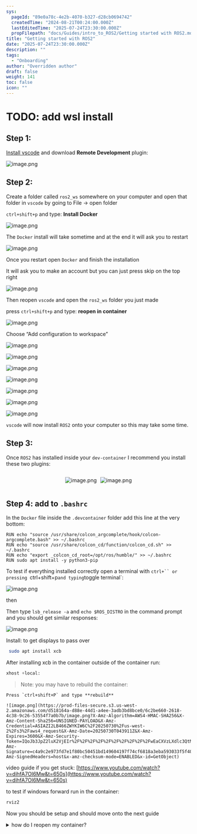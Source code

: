 ```yaml
---
sys:
  pageId: "89e0a78c-4e2b-4070-b327-d28cb0694742"
  createdTime: "2024-08-21T00:24:00.000Z"
  lastEditedTime: "2025-07-24T23:30:00.000Z"
  propFilepath: "docs/Guides/intro_to_ROS2/Getting started with ROS2.md"
title: "Getting started with ROS2"
date: "2025-07-24T23:30:00.000Z"
description: ""
tags:
  - "Onboarding"
author: "Overridden author"
draft: false
weight: 141
toc: false
icon: ""
---
```


# TODO: add wsl install

## Step 1:

[Install vscode](https://code.visualstudio.com/download) and download **Remote Development** plugin:

![image.png](https://prod-files-secure.s3.us-west-2.amazonaws.com/d518164a-d88e-44d1-a4ee-3adb3bd8bce0/efb52993-1881-4a40-b95e-6f020334f022/image.png?X-Amz-Algorithm=AWS4-HMAC-SHA256&X-Amz-Content-Sha256=UNSIGNED-PAYLOAD&X-Amz-Credential=ASIAZI2LB466RIIME3KD%2F20250730%2Fus-west-2%2Fs3%2Faws4_request&X-Amz-Date=20250730T043907Z&X-Amz-Expires=3600&X-Amz-Security-Token=IQoJb3JpZ2luX2VjEIv%2F%2F%2F%2F%2F%2F%2F%2F%2F%2FwEaCXVzLXdlc3QtMiJHMEUCIA1vPq5o6C6uhKoNJ0x1THoF1Cpv5Teo%2BLJ1eUDqXoL%2FAiEAqvAprxRgoLMO1qEm4yQceifTuUjd7e17U7wSswCPKHgqiAQItP%2F%2F%2F%2F%2F%2F%2F%2F%2F%2FARAAGgw2Mzc0MjMxODM4MDUiDFDssOPghwjxfti1cyrcA2V6ooW4kVzyVMy9aHyIYdjO1oxoYqZ5jeQmeg0eK%2BXtkBBUgleYWicHUoRgTcrqz5kSWnJVcrAr51PXvxuRsBP5MWei3aIIUr85675vPn0Ugx0GCldOGt4%2FNuRCj2zKFNyFRd4oUNaGhIuh1%2Bw8RtEPlNHcV4Pvx3o6vHgvwQVVGv%2BohO4IIYIlz25ZpIQR0XHTLIHEfqDtQ5NOBTLBLOgWtz5lfb10wBN1ozqjfDJX3WQpHQ3UNfJC3KlCEMdxozu5WO%2F2fr8seL0pOLVoDh9DRhZJOe4Zqx2KQjPN9ziUnIDWIkl%2FPSJGpoggCKzM2WKdAlm8a7o7b8WZXzDVwdTQRD2G5%2BYHjlwC5yLUK29oYUdAZb%2F2emMGmnARi5%2FEiCemugCinx60P6CLi3yuAQP%2FKg5AoY7Khfh78z2%2FJYmUpDjmzSOrt7NtFFyDCrUsaCcv2H3OfgQiaBTY8rXaOJVlVVR%2BVvHJD8XR8%2FRzlujSAvgevacuVR6DN7RULT9cdUYuDcVQRB34MEa%2BjR1F%2BX7A0tNtqnwOojR4nMt8LNJdKTqngBEwL8n1cuDpeWhdDwOCuBC%2FCNjcKTuBkp2TuVAgbgl5l4YDFJzcRhL2wbPrrQO2gGJGlXQKkDMjMIGbpsQGOqUBCmXaXE2Cs6aMdLNHfK1ja33CjmZaFMnNbXrfC0kKcAFe9ANr42TZ5eqsQXRBY%2B71gRZFOdwuAj50yugZCAC1BYPwfKETwpusK%2B%2BdUFzmL9uytvUlwKWn75E7nKuL3KjuyXpsRA04Vzsy6Bi8BOnsP4WTLOrmh9Az64Fyb2JSSZsyFgoaKx%2FuBYGznLiBexX4eYVsntlmvXVuPbPEYpz3atlohaFg&X-Amz-Signature=ce2771b2620c9ce43dc8c19d5c668fc20c44b291ec04baaaf68feea854ae542d&X-Amz-SignedHeaders=host&x-amz-checksum-mode=ENABLED&x-id=GetObject)

## Step 2:

Create a folder called `ros2_ws` somewhere on your computer and open that folder in `vscode` by going to File → open folder 

`ctrl+shift+p` and type: **Install Docker**

![image.png](https://prod-files-secure.s3.us-west-2.amazonaws.com/d518164a-d88e-44d1-a4ee-3adb3bd8bce0/2269dc0e-1cd5-47ff-bceb-c04ad9b2eab0/image.png?X-Amz-Algorithm=AWS4-HMAC-SHA256&X-Amz-Content-Sha256=UNSIGNED-PAYLOAD&X-Amz-Credential=ASIAZI2LB466RIIME3KD%2F20250730%2Fus-west-2%2Fs3%2Faws4_request&X-Amz-Date=20250730T043907Z&X-Amz-Expires=3600&X-Amz-Security-Token=IQoJb3JpZ2luX2VjEIv%2F%2F%2F%2F%2F%2F%2F%2F%2F%2FwEaCXVzLXdlc3QtMiJHMEUCIA1vPq5o6C6uhKoNJ0x1THoF1Cpv5Teo%2BLJ1eUDqXoL%2FAiEAqvAprxRgoLMO1qEm4yQceifTuUjd7e17U7wSswCPKHgqiAQItP%2F%2F%2F%2F%2F%2F%2F%2F%2F%2FARAAGgw2Mzc0MjMxODM4MDUiDFDssOPghwjxfti1cyrcA2V6ooW4kVzyVMy9aHyIYdjO1oxoYqZ5jeQmeg0eK%2BXtkBBUgleYWicHUoRgTcrqz5kSWnJVcrAr51PXvxuRsBP5MWei3aIIUr85675vPn0Ugx0GCldOGt4%2FNuRCj2zKFNyFRd4oUNaGhIuh1%2Bw8RtEPlNHcV4Pvx3o6vHgvwQVVGv%2BohO4IIYIlz25ZpIQR0XHTLIHEfqDtQ5NOBTLBLOgWtz5lfb10wBN1ozqjfDJX3WQpHQ3UNfJC3KlCEMdxozu5WO%2F2fr8seL0pOLVoDh9DRhZJOe4Zqx2KQjPN9ziUnIDWIkl%2FPSJGpoggCKzM2WKdAlm8a7o7b8WZXzDVwdTQRD2G5%2BYHjlwC5yLUK29oYUdAZb%2F2emMGmnARi5%2FEiCemugCinx60P6CLi3yuAQP%2FKg5AoY7Khfh78z2%2FJYmUpDjmzSOrt7NtFFyDCrUsaCcv2H3OfgQiaBTY8rXaOJVlVVR%2BVvHJD8XR8%2FRzlujSAvgevacuVR6DN7RULT9cdUYuDcVQRB34MEa%2BjR1F%2BX7A0tNtqnwOojR4nMt8LNJdKTqngBEwL8n1cuDpeWhdDwOCuBC%2FCNjcKTuBkp2TuVAgbgl5l4YDFJzcRhL2wbPrrQO2gGJGlXQKkDMjMIGbpsQGOqUBCmXaXE2Cs6aMdLNHfK1ja33CjmZaFMnNbXrfC0kKcAFe9ANr42TZ5eqsQXRBY%2B71gRZFOdwuAj50yugZCAC1BYPwfKETwpusK%2B%2BdUFzmL9uytvUlwKWn75E7nKuL3KjuyXpsRA04Vzsy6Bi8BOnsP4WTLOrmh9Az64Fyb2JSSZsyFgoaKx%2FuBYGznLiBexX4eYVsntlmvXVuPbPEYpz3atlohaFg&X-Amz-Signature=f10299918541edd67bb5dd94a3b4f9cd531eb165cbd626a073e0fb7b83b581fa&X-Amz-SignedHeaders=host&x-amz-checksum-mode=ENABLED&x-id=GetObject)

The `Docker` install will take sometime and at the end it will ask you to restart

![image.png](https://prod-files-secure.s3.us-west-2.amazonaws.com/d518164a-d88e-44d1-a4ee-3adb3bd8bce0/ed233f78-be33-4b1f-b89c-9c346c0e961e/image.png?X-Amz-Algorithm=AWS4-HMAC-SHA256&X-Amz-Content-Sha256=UNSIGNED-PAYLOAD&X-Amz-Credential=ASIAZI2LB466RIIME3KD%2F20250730%2Fus-west-2%2Fs3%2Faws4_request&X-Amz-Date=20250730T043907Z&X-Amz-Expires=3600&X-Amz-Security-Token=IQoJb3JpZ2luX2VjEIv%2F%2F%2F%2F%2F%2F%2F%2F%2F%2FwEaCXVzLXdlc3QtMiJHMEUCIA1vPq5o6C6uhKoNJ0x1THoF1Cpv5Teo%2BLJ1eUDqXoL%2FAiEAqvAprxRgoLMO1qEm4yQceifTuUjd7e17U7wSswCPKHgqiAQItP%2F%2F%2F%2F%2F%2F%2F%2F%2F%2FARAAGgw2Mzc0MjMxODM4MDUiDFDssOPghwjxfti1cyrcA2V6ooW4kVzyVMy9aHyIYdjO1oxoYqZ5jeQmeg0eK%2BXtkBBUgleYWicHUoRgTcrqz5kSWnJVcrAr51PXvxuRsBP5MWei3aIIUr85675vPn0Ugx0GCldOGt4%2FNuRCj2zKFNyFRd4oUNaGhIuh1%2Bw8RtEPlNHcV4Pvx3o6vHgvwQVVGv%2BohO4IIYIlz25ZpIQR0XHTLIHEfqDtQ5NOBTLBLOgWtz5lfb10wBN1ozqjfDJX3WQpHQ3UNfJC3KlCEMdxozu5WO%2F2fr8seL0pOLVoDh9DRhZJOe4Zqx2KQjPN9ziUnIDWIkl%2FPSJGpoggCKzM2WKdAlm8a7o7b8WZXzDVwdTQRD2G5%2BYHjlwC5yLUK29oYUdAZb%2F2emMGmnARi5%2FEiCemugCinx60P6CLi3yuAQP%2FKg5AoY7Khfh78z2%2FJYmUpDjmzSOrt7NtFFyDCrUsaCcv2H3OfgQiaBTY8rXaOJVlVVR%2BVvHJD8XR8%2FRzlujSAvgevacuVR6DN7RULT9cdUYuDcVQRB34MEa%2BjR1F%2BX7A0tNtqnwOojR4nMt8LNJdKTqngBEwL8n1cuDpeWhdDwOCuBC%2FCNjcKTuBkp2TuVAgbgl5l4YDFJzcRhL2wbPrrQO2gGJGlXQKkDMjMIGbpsQGOqUBCmXaXE2Cs6aMdLNHfK1ja33CjmZaFMnNbXrfC0kKcAFe9ANr42TZ5eqsQXRBY%2B71gRZFOdwuAj50yugZCAC1BYPwfKETwpusK%2B%2BdUFzmL9uytvUlwKWn75E7nKuL3KjuyXpsRA04Vzsy6Bi8BOnsP4WTLOrmh9Az64Fyb2JSSZsyFgoaKx%2FuBYGznLiBexX4eYVsntlmvXVuPbPEYpz3atlohaFg&X-Amz-Signature=a2bf34f6317c4bd75f06aa816941002b16260d93cd3a743f34e7a55dc9d7ed21&X-Amz-SignedHeaders=host&x-amz-checksum-mode=ENABLED&x-id=GetObject)

Once you restart open `Docker` and finish the installation

It will ask you to make an account but you can just press skip on the top right

![image.png](https://prod-files-secure.s3.us-west-2.amazonaws.com/d518164a-d88e-44d1-a4ee-3adb3bd8bce0/21010ad9-1659-4fd9-9f59-9932a09b2a3d/image.png?X-Amz-Algorithm=AWS4-HMAC-SHA256&X-Amz-Content-Sha256=UNSIGNED-PAYLOAD&X-Amz-Credential=ASIAZI2LB466RIIME3KD%2F20250730%2Fus-west-2%2Fs3%2Faws4_request&X-Amz-Date=20250730T043907Z&X-Amz-Expires=3600&X-Amz-Security-Token=IQoJb3JpZ2luX2VjEIv%2F%2F%2F%2F%2F%2F%2F%2F%2F%2FwEaCXVzLXdlc3QtMiJHMEUCIA1vPq5o6C6uhKoNJ0x1THoF1Cpv5Teo%2BLJ1eUDqXoL%2FAiEAqvAprxRgoLMO1qEm4yQceifTuUjd7e17U7wSswCPKHgqiAQItP%2F%2F%2F%2F%2F%2F%2F%2F%2F%2FARAAGgw2Mzc0MjMxODM4MDUiDFDssOPghwjxfti1cyrcA2V6ooW4kVzyVMy9aHyIYdjO1oxoYqZ5jeQmeg0eK%2BXtkBBUgleYWicHUoRgTcrqz5kSWnJVcrAr51PXvxuRsBP5MWei3aIIUr85675vPn0Ugx0GCldOGt4%2FNuRCj2zKFNyFRd4oUNaGhIuh1%2Bw8RtEPlNHcV4Pvx3o6vHgvwQVVGv%2BohO4IIYIlz25ZpIQR0XHTLIHEfqDtQ5NOBTLBLOgWtz5lfb10wBN1ozqjfDJX3WQpHQ3UNfJC3KlCEMdxozu5WO%2F2fr8seL0pOLVoDh9DRhZJOe4Zqx2KQjPN9ziUnIDWIkl%2FPSJGpoggCKzM2WKdAlm8a7o7b8WZXzDVwdTQRD2G5%2BYHjlwC5yLUK29oYUdAZb%2F2emMGmnARi5%2FEiCemugCinx60P6CLi3yuAQP%2FKg5AoY7Khfh78z2%2FJYmUpDjmzSOrt7NtFFyDCrUsaCcv2H3OfgQiaBTY8rXaOJVlVVR%2BVvHJD8XR8%2FRzlujSAvgevacuVR6DN7RULT9cdUYuDcVQRB34MEa%2BjR1F%2BX7A0tNtqnwOojR4nMt8LNJdKTqngBEwL8n1cuDpeWhdDwOCuBC%2FCNjcKTuBkp2TuVAgbgl5l4YDFJzcRhL2wbPrrQO2gGJGlXQKkDMjMIGbpsQGOqUBCmXaXE2Cs6aMdLNHfK1ja33CjmZaFMnNbXrfC0kKcAFe9ANr42TZ5eqsQXRBY%2B71gRZFOdwuAj50yugZCAC1BYPwfKETwpusK%2B%2BdUFzmL9uytvUlwKWn75E7nKuL3KjuyXpsRA04Vzsy6Bi8BOnsP4WTLOrmh9Az64Fyb2JSSZsyFgoaKx%2FuBYGznLiBexX4eYVsntlmvXVuPbPEYpz3atlohaFg&X-Amz-Signature=4dcb3f145edcee762bdc1e5f1161a52e8babcf79e55fb1c730f3d3448d984d43&X-Amz-SignedHeaders=host&x-amz-checksum-mode=ENABLED&x-id=GetObject)

Then reopen `vscode` and open the `ros2_ws` folder you just made

press `ctrl+shift+p` and type: **reopen in container**

![image.png](https://prod-files-secure.s3.us-west-2.amazonaws.com/d518164a-d88e-44d1-a4ee-3adb3bd8bce0/4e93b8c2-41ad-488c-8095-c74205196118/image.png?X-Amz-Algorithm=AWS4-HMAC-SHA256&X-Amz-Content-Sha256=UNSIGNED-PAYLOAD&X-Amz-Credential=ASIAZI2LB466RIIME3KD%2F20250730%2Fus-west-2%2Fs3%2Faws4_request&X-Amz-Date=20250730T043907Z&X-Amz-Expires=3600&X-Amz-Security-Token=IQoJb3JpZ2luX2VjEIv%2F%2F%2F%2F%2F%2F%2F%2F%2F%2FwEaCXVzLXdlc3QtMiJHMEUCIA1vPq5o6C6uhKoNJ0x1THoF1Cpv5Teo%2BLJ1eUDqXoL%2FAiEAqvAprxRgoLMO1qEm4yQceifTuUjd7e17U7wSswCPKHgqiAQItP%2F%2F%2F%2F%2F%2F%2F%2F%2F%2FARAAGgw2Mzc0MjMxODM4MDUiDFDssOPghwjxfti1cyrcA2V6ooW4kVzyVMy9aHyIYdjO1oxoYqZ5jeQmeg0eK%2BXtkBBUgleYWicHUoRgTcrqz5kSWnJVcrAr51PXvxuRsBP5MWei3aIIUr85675vPn0Ugx0GCldOGt4%2FNuRCj2zKFNyFRd4oUNaGhIuh1%2Bw8RtEPlNHcV4Pvx3o6vHgvwQVVGv%2BohO4IIYIlz25ZpIQR0XHTLIHEfqDtQ5NOBTLBLOgWtz5lfb10wBN1ozqjfDJX3WQpHQ3UNfJC3KlCEMdxozu5WO%2F2fr8seL0pOLVoDh9DRhZJOe4Zqx2KQjPN9ziUnIDWIkl%2FPSJGpoggCKzM2WKdAlm8a7o7b8WZXzDVwdTQRD2G5%2BYHjlwC5yLUK29oYUdAZb%2F2emMGmnARi5%2FEiCemugCinx60P6CLi3yuAQP%2FKg5AoY7Khfh78z2%2FJYmUpDjmzSOrt7NtFFyDCrUsaCcv2H3OfgQiaBTY8rXaOJVlVVR%2BVvHJD8XR8%2FRzlujSAvgevacuVR6DN7RULT9cdUYuDcVQRB34MEa%2BjR1F%2BX7A0tNtqnwOojR4nMt8LNJdKTqngBEwL8n1cuDpeWhdDwOCuBC%2FCNjcKTuBkp2TuVAgbgl5l4YDFJzcRhL2wbPrrQO2gGJGlXQKkDMjMIGbpsQGOqUBCmXaXE2Cs6aMdLNHfK1ja33CjmZaFMnNbXrfC0kKcAFe9ANr42TZ5eqsQXRBY%2B71gRZFOdwuAj50yugZCAC1BYPwfKETwpusK%2B%2BdUFzmL9uytvUlwKWn75E7nKuL3KjuyXpsRA04Vzsy6Bi8BOnsP4WTLOrmh9Az64Fyb2JSSZsyFgoaKx%2FuBYGznLiBexX4eYVsntlmvXVuPbPEYpz3atlohaFg&X-Amz-Signature=627b81d5b5930ea961db049198155c7431a8cb4ea8bb9069e7b9bf3520b87235&X-Amz-SignedHeaders=host&x-amz-checksum-mode=ENABLED&x-id=GetObject)

Choose “Add configuration to workspace”

![image.png](https://prod-files-secure.s3.us-west-2.amazonaws.com/d518164a-d88e-44d1-a4ee-3adb3bd8bce0/9560b282-5060-4989-ba37-97e7b2c22476/image.png?X-Amz-Algorithm=AWS4-HMAC-SHA256&X-Amz-Content-Sha256=UNSIGNED-PAYLOAD&X-Amz-Credential=ASIAZI2LB466RIIME3KD%2F20250730%2Fus-west-2%2Fs3%2Faws4_request&X-Amz-Date=20250730T043907Z&X-Amz-Expires=3600&X-Amz-Security-Token=IQoJb3JpZ2luX2VjEIv%2F%2F%2F%2F%2F%2F%2F%2F%2F%2FwEaCXVzLXdlc3QtMiJHMEUCIA1vPq5o6C6uhKoNJ0x1THoF1Cpv5Teo%2BLJ1eUDqXoL%2FAiEAqvAprxRgoLMO1qEm4yQceifTuUjd7e17U7wSswCPKHgqiAQItP%2F%2F%2F%2F%2F%2F%2F%2F%2F%2FARAAGgw2Mzc0MjMxODM4MDUiDFDssOPghwjxfti1cyrcA2V6ooW4kVzyVMy9aHyIYdjO1oxoYqZ5jeQmeg0eK%2BXtkBBUgleYWicHUoRgTcrqz5kSWnJVcrAr51PXvxuRsBP5MWei3aIIUr85675vPn0Ugx0GCldOGt4%2FNuRCj2zKFNyFRd4oUNaGhIuh1%2Bw8RtEPlNHcV4Pvx3o6vHgvwQVVGv%2BohO4IIYIlz25ZpIQR0XHTLIHEfqDtQ5NOBTLBLOgWtz5lfb10wBN1ozqjfDJX3WQpHQ3UNfJC3KlCEMdxozu5WO%2F2fr8seL0pOLVoDh9DRhZJOe4Zqx2KQjPN9ziUnIDWIkl%2FPSJGpoggCKzM2WKdAlm8a7o7b8WZXzDVwdTQRD2G5%2BYHjlwC5yLUK29oYUdAZb%2F2emMGmnARi5%2FEiCemugCinx60P6CLi3yuAQP%2FKg5AoY7Khfh78z2%2FJYmUpDjmzSOrt7NtFFyDCrUsaCcv2H3OfgQiaBTY8rXaOJVlVVR%2BVvHJD8XR8%2FRzlujSAvgevacuVR6DN7RULT9cdUYuDcVQRB34MEa%2BjR1F%2BX7A0tNtqnwOojR4nMt8LNJdKTqngBEwL8n1cuDpeWhdDwOCuBC%2FCNjcKTuBkp2TuVAgbgl5l4YDFJzcRhL2wbPrrQO2gGJGlXQKkDMjMIGbpsQGOqUBCmXaXE2Cs6aMdLNHfK1ja33CjmZaFMnNbXrfC0kKcAFe9ANr42TZ5eqsQXRBY%2B71gRZFOdwuAj50yugZCAC1BYPwfKETwpusK%2B%2BdUFzmL9uytvUlwKWn75E7nKuL3KjuyXpsRA04Vzsy6Bi8BOnsP4WTLOrmh9Az64Fyb2JSSZsyFgoaKx%2FuBYGznLiBexX4eYVsntlmvXVuPbPEYpz3atlohaFg&X-Amz-Signature=5f04cf2c0f6525ed7f802a3de1653da020b2a1284ff871f539491c63e158d6b2&X-Amz-SignedHeaders=host&x-amz-checksum-mode=ENABLED&x-id=GetObject)

![image.png](https://prod-files-secure.s3.us-west-2.amazonaws.com/d518164a-d88e-44d1-a4ee-3adb3bd8bce0/2ee63f81-886b-48e8-a553-dc6e5eac99e4/image.png?X-Amz-Algorithm=AWS4-HMAC-SHA256&X-Amz-Content-Sha256=UNSIGNED-PAYLOAD&X-Amz-Credential=ASIAZI2LB466RIIME3KD%2F20250730%2Fus-west-2%2Fs3%2Faws4_request&X-Amz-Date=20250730T043907Z&X-Amz-Expires=3600&X-Amz-Security-Token=IQoJb3JpZ2luX2VjEIv%2F%2F%2F%2F%2F%2F%2F%2F%2F%2FwEaCXVzLXdlc3QtMiJHMEUCIA1vPq5o6C6uhKoNJ0x1THoF1Cpv5Teo%2BLJ1eUDqXoL%2FAiEAqvAprxRgoLMO1qEm4yQceifTuUjd7e17U7wSswCPKHgqiAQItP%2F%2F%2F%2F%2F%2F%2F%2F%2F%2FARAAGgw2Mzc0MjMxODM4MDUiDFDssOPghwjxfti1cyrcA2V6ooW4kVzyVMy9aHyIYdjO1oxoYqZ5jeQmeg0eK%2BXtkBBUgleYWicHUoRgTcrqz5kSWnJVcrAr51PXvxuRsBP5MWei3aIIUr85675vPn0Ugx0GCldOGt4%2FNuRCj2zKFNyFRd4oUNaGhIuh1%2Bw8RtEPlNHcV4Pvx3o6vHgvwQVVGv%2BohO4IIYIlz25ZpIQR0XHTLIHEfqDtQ5NOBTLBLOgWtz5lfb10wBN1ozqjfDJX3WQpHQ3UNfJC3KlCEMdxozu5WO%2F2fr8seL0pOLVoDh9DRhZJOe4Zqx2KQjPN9ziUnIDWIkl%2FPSJGpoggCKzM2WKdAlm8a7o7b8WZXzDVwdTQRD2G5%2BYHjlwC5yLUK29oYUdAZb%2F2emMGmnARi5%2FEiCemugCinx60P6CLi3yuAQP%2FKg5AoY7Khfh78z2%2FJYmUpDjmzSOrt7NtFFyDCrUsaCcv2H3OfgQiaBTY8rXaOJVlVVR%2BVvHJD8XR8%2FRzlujSAvgevacuVR6DN7RULT9cdUYuDcVQRB34MEa%2BjR1F%2BX7A0tNtqnwOojR4nMt8LNJdKTqngBEwL8n1cuDpeWhdDwOCuBC%2FCNjcKTuBkp2TuVAgbgl5l4YDFJzcRhL2wbPrrQO2gGJGlXQKkDMjMIGbpsQGOqUBCmXaXE2Cs6aMdLNHfK1ja33CjmZaFMnNbXrfC0kKcAFe9ANr42TZ5eqsQXRBY%2B71gRZFOdwuAj50yugZCAC1BYPwfKETwpusK%2B%2BdUFzmL9uytvUlwKWn75E7nKuL3KjuyXpsRA04Vzsy6Bi8BOnsP4WTLOrmh9Az64Fyb2JSSZsyFgoaKx%2FuBYGznLiBexX4eYVsntlmvXVuPbPEYpz3atlohaFg&X-Amz-Signature=997282fe931824d96c90839f72d36ec43763fbbf5565180587305e67f4e56ecd&X-Amz-SignedHeaders=host&x-amz-checksum-mode=ENABLED&x-id=GetObject)

![image.png](https://prod-files-secure.s3.us-west-2.amazonaws.com/d518164a-d88e-44d1-a4ee-3adb3bd8bce0/e0fd626c-c8b6-4b2c-95d1-fa4c26514504/image.png?X-Amz-Algorithm=AWS4-HMAC-SHA256&X-Amz-Content-Sha256=UNSIGNED-PAYLOAD&X-Amz-Credential=ASIAZI2LB466RIIME3KD%2F20250730%2Fus-west-2%2Fs3%2Faws4_request&X-Amz-Date=20250730T043907Z&X-Amz-Expires=3600&X-Amz-Security-Token=IQoJb3JpZ2luX2VjEIv%2F%2F%2F%2F%2F%2F%2F%2F%2F%2FwEaCXVzLXdlc3QtMiJHMEUCIA1vPq5o6C6uhKoNJ0x1THoF1Cpv5Teo%2BLJ1eUDqXoL%2FAiEAqvAprxRgoLMO1qEm4yQceifTuUjd7e17U7wSswCPKHgqiAQItP%2F%2F%2F%2F%2F%2F%2F%2F%2F%2FARAAGgw2Mzc0MjMxODM4MDUiDFDssOPghwjxfti1cyrcA2V6ooW4kVzyVMy9aHyIYdjO1oxoYqZ5jeQmeg0eK%2BXtkBBUgleYWicHUoRgTcrqz5kSWnJVcrAr51PXvxuRsBP5MWei3aIIUr85675vPn0Ugx0GCldOGt4%2FNuRCj2zKFNyFRd4oUNaGhIuh1%2Bw8RtEPlNHcV4Pvx3o6vHgvwQVVGv%2BohO4IIYIlz25ZpIQR0XHTLIHEfqDtQ5NOBTLBLOgWtz5lfb10wBN1ozqjfDJX3WQpHQ3UNfJC3KlCEMdxozu5WO%2F2fr8seL0pOLVoDh9DRhZJOe4Zqx2KQjPN9ziUnIDWIkl%2FPSJGpoggCKzM2WKdAlm8a7o7b8WZXzDVwdTQRD2G5%2BYHjlwC5yLUK29oYUdAZb%2F2emMGmnARi5%2FEiCemugCinx60P6CLi3yuAQP%2FKg5AoY7Khfh78z2%2FJYmUpDjmzSOrt7NtFFyDCrUsaCcv2H3OfgQiaBTY8rXaOJVlVVR%2BVvHJD8XR8%2FRzlujSAvgevacuVR6DN7RULT9cdUYuDcVQRB34MEa%2BjR1F%2BX7A0tNtqnwOojR4nMt8LNJdKTqngBEwL8n1cuDpeWhdDwOCuBC%2FCNjcKTuBkp2TuVAgbgl5l4YDFJzcRhL2wbPrrQO2gGJGlXQKkDMjMIGbpsQGOqUBCmXaXE2Cs6aMdLNHfK1ja33CjmZaFMnNbXrfC0kKcAFe9ANr42TZ5eqsQXRBY%2B71gRZFOdwuAj50yugZCAC1BYPwfKETwpusK%2B%2BdUFzmL9uytvUlwKWn75E7nKuL3KjuyXpsRA04Vzsy6Bi8BOnsP4WTLOrmh9Az64Fyb2JSSZsyFgoaKx%2FuBYGznLiBexX4eYVsntlmvXVuPbPEYpz3atlohaFg&X-Amz-Signature=18320367cb4caa35f87d149ac68c6ac316f94dc9b0e76967ea00c3614b8a118c&X-Amz-SignedHeaders=host&x-amz-checksum-mode=ENABLED&x-id=GetObject)

![image.png](https://prod-files-secure.s3.us-west-2.amazonaws.com/d518164a-d88e-44d1-a4ee-3adb3bd8bce0/a2e13f50-d2ab-4719-a4c2-7ced634bfc9d/image.png?X-Amz-Algorithm=AWS4-HMAC-SHA256&X-Amz-Content-Sha256=UNSIGNED-PAYLOAD&X-Amz-Credential=ASIAZI2LB466RIIME3KD%2F20250730%2Fus-west-2%2Fs3%2Faws4_request&X-Amz-Date=20250730T043907Z&X-Amz-Expires=3600&X-Amz-Security-Token=IQoJb3JpZ2luX2VjEIv%2F%2F%2F%2F%2F%2F%2F%2F%2F%2FwEaCXVzLXdlc3QtMiJHMEUCIA1vPq5o6C6uhKoNJ0x1THoF1Cpv5Teo%2BLJ1eUDqXoL%2FAiEAqvAprxRgoLMO1qEm4yQceifTuUjd7e17U7wSswCPKHgqiAQItP%2F%2F%2F%2F%2F%2F%2F%2F%2F%2FARAAGgw2Mzc0MjMxODM4MDUiDFDssOPghwjxfti1cyrcA2V6ooW4kVzyVMy9aHyIYdjO1oxoYqZ5jeQmeg0eK%2BXtkBBUgleYWicHUoRgTcrqz5kSWnJVcrAr51PXvxuRsBP5MWei3aIIUr85675vPn0Ugx0GCldOGt4%2FNuRCj2zKFNyFRd4oUNaGhIuh1%2Bw8RtEPlNHcV4Pvx3o6vHgvwQVVGv%2BohO4IIYIlz25ZpIQR0XHTLIHEfqDtQ5NOBTLBLOgWtz5lfb10wBN1ozqjfDJX3WQpHQ3UNfJC3KlCEMdxozu5WO%2F2fr8seL0pOLVoDh9DRhZJOe4Zqx2KQjPN9ziUnIDWIkl%2FPSJGpoggCKzM2WKdAlm8a7o7b8WZXzDVwdTQRD2G5%2BYHjlwC5yLUK29oYUdAZb%2F2emMGmnARi5%2FEiCemugCinx60P6CLi3yuAQP%2FKg5AoY7Khfh78z2%2FJYmUpDjmzSOrt7NtFFyDCrUsaCcv2H3OfgQiaBTY8rXaOJVlVVR%2BVvHJD8XR8%2FRzlujSAvgevacuVR6DN7RULT9cdUYuDcVQRB34MEa%2BjR1F%2BX7A0tNtqnwOojR4nMt8LNJdKTqngBEwL8n1cuDpeWhdDwOCuBC%2FCNjcKTuBkp2TuVAgbgl5l4YDFJzcRhL2wbPrrQO2gGJGlXQKkDMjMIGbpsQGOqUBCmXaXE2Cs6aMdLNHfK1ja33CjmZaFMnNbXrfC0kKcAFe9ANr42TZ5eqsQXRBY%2B71gRZFOdwuAj50yugZCAC1BYPwfKETwpusK%2B%2BdUFzmL9uytvUlwKWn75E7nKuL3KjuyXpsRA04Vzsy6Bi8BOnsP4WTLOrmh9Az64Fyb2JSSZsyFgoaKx%2FuBYGznLiBexX4eYVsntlmvXVuPbPEYpz3atlohaFg&X-Amz-Signature=b6eefda65936c462b9c230f5f1f6767716a08304c91b77c9a357383f915ff775&X-Amz-SignedHeaders=host&x-amz-checksum-mode=ENABLED&x-id=GetObject)

![image.png](https://prod-files-secure.s3.us-west-2.amazonaws.com/d518164a-d88e-44d1-a4ee-3adb3bd8bce0/6cc478ad-aaba-4bf7-9fcc-403277ab896c/image.png?X-Amz-Algorithm=AWS4-HMAC-SHA256&X-Amz-Content-Sha256=UNSIGNED-PAYLOAD&X-Amz-Credential=ASIAZI2LB466RIIME3KD%2F20250730%2Fus-west-2%2Fs3%2Faws4_request&X-Amz-Date=20250730T043907Z&X-Amz-Expires=3600&X-Amz-Security-Token=IQoJb3JpZ2luX2VjEIv%2F%2F%2F%2F%2F%2F%2F%2F%2F%2FwEaCXVzLXdlc3QtMiJHMEUCIA1vPq5o6C6uhKoNJ0x1THoF1Cpv5Teo%2BLJ1eUDqXoL%2FAiEAqvAprxRgoLMO1qEm4yQceifTuUjd7e17U7wSswCPKHgqiAQItP%2F%2F%2F%2F%2F%2F%2F%2F%2F%2FARAAGgw2Mzc0MjMxODM4MDUiDFDssOPghwjxfti1cyrcA2V6ooW4kVzyVMy9aHyIYdjO1oxoYqZ5jeQmeg0eK%2BXtkBBUgleYWicHUoRgTcrqz5kSWnJVcrAr51PXvxuRsBP5MWei3aIIUr85675vPn0Ugx0GCldOGt4%2FNuRCj2zKFNyFRd4oUNaGhIuh1%2Bw8RtEPlNHcV4Pvx3o6vHgvwQVVGv%2BohO4IIYIlz25ZpIQR0XHTLIHEfqDtQ5NOBTLBLOgWtz5lfb10wBN1ozqjfDJX3WQpHQ3UNfJC3KlCEMdxozu5WO%2F2fr8seL0pOLVoDh9DRhZJOe4Zqx2KQjPN9ziUnIDWIkl%2FPSJGpoggCKzM2WKdAlm8a7o7b8WZXzDVwdTQRD2G5%2BYHjlwC5yLUK29oYUdAZb%2F2emMGmnARi5%2FEiCemugCinx60P6CLi3yuAQP%2FKg5AoY7Khfh78z2%2FJYmUpDjmzSOrt7NtFFyDCrUsaCcv2H3OfgQiaBTY8rXaOJVlVVR%2BVvHJD8XR8%2FRzlujSAvgevacuVR6DN7RULT9cdUYuDcVQRB34MEa%2BjR1F%2BX7A0tNtqnwOojR4nMt8LNJdKTqngBEwL8n1cuDpeWhdDwOCuBC%2FCNjcKTuBkp2TuVAgbgl5l4YDFJzcRhL2wbPrrQO2gGJGlXQKkDMjMIGbpsQGOqUBCmXaXE2Cs6aMdLNHfK1ja33CjmZaFMnNbXrfC0kKcAFe9ANr42TZ5eqsQXRBY%2B71gRZFOdwuAj50yugZCAC1BYPwfKETwpusK%2B%2BdUFzmL9uytvUlwKWn75E7nKuL3KjuyXpsRA04Vzsy6Bi8BOnsP4WTLOrmh9Az64Fyb2JSSZsyFgoaKx%2FuBYGznLiBexX4eYVsntlmvXVuPbPEYpz3atlohaFg&X-Amz-Signature=8e49852f1ff0fdc15b4a7fc711bdfa50969eeb3f6403327812663479104d9fba&X-Amz-SignedHeaders=host&x-amz-checksum-mode=ENABLED&x-id=GetObject)

![image.png](https://prod-files-secure.s3.us-west-2.amazonaws.com/d518164a-d88e-44d1-a4ee-3adb3bd8bce0/53255b28-f75e-430f-b9e3-c0ac8577e42b/image.png?X-Amz-Algorithm=AWS4-HMAC-SHA256&X-Amz-Content-Sha256=UNSIGNED-PAYLOAD&X-Amz-Credential=ASIAZI2LB466RIIME3KD%2F20250730%2Fus-west-2%2Fs3%2Faws4_request&X-Amz-Date=20250730T043907Z&X-Amz-Expires=3600&X-Amz-Security-Token=IQoJb3JpZ2luX2VjEIv%2F%2F%2F%2F%2F%2F%2F%2F%2F%2FwEaCXVzLXdlc3QtMiJHMEUCIA1vPq5o6C6uhKoNJ0x1THoF1Cpv5Teo%2BLJ1eUDqXoL%2FAiEAqvAprxRgoLMO1qEm4yQceifTuUjd7e17U7wSswCPKHgqiAQItP%2F%2F%2F%2F%2F%2F%2F%2F%2F%2FARAAGgw2Mzc0MjMxODM4MDUiDFDssOPghwjxfti1cyrcA2V6ooW4kVzyVMy9aHyIYdjO1oxoYqZ5jeQmeg0eK%2BXtkBBUgleYWicHUoRgTcrqz5kSWnJVcrAr51PXvxuRsBP5MWei3aIIUr85675vPn0Ugx0GCldOGt4%2FNuRCj2zKFNyFRd4oUNaGhIuh1%2Bw8RtEPlNHcV4Pvx3o6vHgvwQVVGv%2BohO4IIYIlz25ZpIQR0XHTLIHEfqDtQ5NOBTLBLOgWtz5lfb10wBN1ozqjfDJX3WQpHQ3UNfJC3KlCEMdxozu5WO%2F2fr8seL0pOLVoDh9DRhZJOe4Zqx2KQjPN9ziUnIDWIkl%2FPSJGpoggCKzM2WKdAlm8a7o7b8WZXzDVwdTQRD2G5%2BYHjlwC5yLUK29oYUdAZb%2F2emMGmnARi5%2FEiCemugCinx60P6CLi3yuAQP%2FKg5AoY7Khfh78z2%2FJYmUpDjmzSOrt7NtFFyDCrUsaCcv2H3OfgQiaBTY8rXaOJVlVVR%2BVvHJD8XR8%2FRzlujSAvgevacuVR6DN7RULT9cdUYuDcVQRB34MEa%2BjR1F%2BX7A0tNtqnwOojR4nMt8LNJdKTqngBEwL8n1cuDpeWhdDwOCuBC%2FCNjcKTuBkp2TuVAgbgl5l4YDFJzcRhL2wbPrrQO2gGJGlXQKkDMjMIGbpsQGOqUBCmXaXE2Cs6aMdLNHfK1ja33CjmZaFMnNbXrfC0kKcAFe9ANr42TZ5eqsQXRBY%2B71gRZFOdwuAj50yugZCAC1BYPwfKETwpusK%2B%2BdUFzmL9uytvUlwKWn75E7nKuL3KjuyXpsRA04Vzsy6Bi8BOnsP4WTLOrmh9Az64Fyb2JSSZsyFgoaKx%2FuBYGznLiBexX4eYVsntlmvXVuPbPEYpz3atlohaFg&X-Amz-Signature=8a1998fd5648e8da50e10e4d5007c91de752fa118505a9ed04851bb747f6120f&X-Amz-SignedHeaders=host&x-amz-checksum-mode=ENABLED&x-id=GetObject)

![image.png](https://prod-files-secure.s3.us-west-2.amazonaws.com/d518164a-d88e-44d1-a4ee-3adb3bd8bce0/7c562767-5af9-4ffb-97d1-327bcdf4ee00/image.png?X-Amz-Algorithm=AWS4-HMAC-SHA256&X-Amz-Content-Sha256=UNSIGNED-PAYLOAD&X-Amz-Credential=ASIAZI2LB466RIIME3KD%2F20250730%2Fus-west-2%2Fs3%2Faws4_request&X-Amz-Date=20250730T043907Z&X-Amz-Expires=3600&X-Amz-Security-Token=IQoJb3JpZ2luX2VjEIv%2F%2F%2F%2F%2F%2F%2F%2F%2F%2FwEaCXVzLXdlc3QtMiJHMEUCIA1vPq5o6C6uhKoNJ0x1THoF1Cpv5Teo%2BLJ1eUDqXoL%2FAiEAqvAprxRgoLMO1qEm4yQceifTuUjd7e17U7wSswCPKHgqiAQItP%2F%2F%2F%2F%2F%2F%2F%2F%2F%2FARAAGgw2Mzc0MjMxODM4MDUiDFDssOPghwjxfti1cyrcA2V6ooW4kVzyVMy9aHyIYdjO1oxoYqZ5jeQmeg0eK%2BXtkBBUgleYWicHUoRgTcrqz5kSWnJVcrAr51PXvxuRsBP5MWei3aIIUr85675vPn0Ugx0GCldOGt4%2FNuRCj2zKFNyFRd4oUNaGhIuh1%2Bw8RtEPlNHcV4Pvx3o6vHgvwQVVGv%2BohO4IIYIlz25ZpIQR0XHTLIHEfqDtQ5NOBTLBLOgWtz5lfb10wBN1ozqjfDJX3WQpHQ3UNfJC3KlCEMdxozu5WO%2F2fr8seL0pOLVoDh9DRhZJOe4Zqx2KQjPN9ziUnIDWIkl%2FPSJGpoggCKzM2WKdAlm8a7o7b8WZXzDVwdTQRD2G5%2BYHjlwC5yLUK29oYUdAZb%2F2emMGmnARi5%2FEiCemugCinx60P6CLi3yuAQP%2FKg5AoY7Khfh78z2%2FJYmUpDjmzSOrt7NtFFyDCrUsaCcv2H3OfgQiaBTY8rXaOJVlVVR%2BVvHJD8XR8%2FRzlujSAvgevacuVR6DN7RULT9cdUYuDcVQRB34MEa%2BjR1F%2BX7A0tNtqnwOojR4nMt8LNJdKTqngBEwL8n1cuDpeWhdDwOCuBC%2FCNjcKTuBkp2TuVAgbgl5l4YDFJzcRhL2wbPrrQO2gGJGlXQKkDMjMIGbpsQGOqUBCmXaXE2Cs6aMdLNHfK1ja33CjmZaFMnNbXrfC0kKcAFe9ANr42TZ5eqsQXRBY%2B71gRZFOdwuAj50yugZCAC1BYPwfKETwpusK%2B%2BdUFzmL9uytvUlwKWn75E7nKuL3KjuyXpsRA04Vzsy6Bi8BOnsP4WTLOrmh9Az64Fyb2JSSZsyFgoaKx%2FuBYGznLiBexX4eYVsntlmvXVuPbPEYpz3atlohaFg&X-Amz-Signature=343cc3ff4dfec8a4868c275ee28bc058573a44274ae841cf8d09fec0a858fbeb&X-Amz-SignedHeaders=host&x-amz-checksum-mode=ENABLED&x-id=GetObject)

`vscode` will now install `ROS2` onto your computer so this may take some time.

## Step 3:

Once `ROS2` has installed inside your `dev-container` I recommend you install these two plugins:

<div style="display: flex;flex-direction: row; column-gap:10px; max-width: 630px;justify-content: center;">
<div>

![image.png](https://prod-files-secure.s3.us-west-2.amazonaws.com/d518164a-d88e-44d1-a4ee-3adb3bd8bce0/3fc3d550-5a54-4ba1-ba6b-faa01cdb7369/image.png?X-Amz-Algorithm=AWS4-HMAC-SHA256&X-Amz-Content-Sha256=UNSIGNED-PAYLOAD&X-Amz-Credential=ASIAZI2LB4662MMKBBRI%2F20250730%2Fus-west-2%2Fs3%2Faws4_request&X-Amz-Date=20250730T043910Z&X-Amz-Expires=3600&X-Amz-Security-Token=IQoJb3JpZ2luX2VjEIv%2F%2F%2F%2F%2F%2F%2F%2F%2F%2FwEaCXVzLXdlc3QtMiJIMEYCIQD%2BX5NDnINIzbAIBuVvA1QdJE8MF3vQGdGNl72ItKDiUAIhAMcdyNF7cwvXa3iDmA70iddZaDxK6cailq3kSfqvNpE%2FKogECLT%2F%2F%2F%2F%2F%2F%2F%2F%2F%2FwEQABoMNjM3NDIzMTgzODA1Igwb0czxn6LlVX493mwq3AP8hwCV9c0Mfe7EFFLISgk0AOSDE1SFCPhI3eORx6FLlO%2B0%2FtBsiJMNdK3mfH02m71KxTCIrpmErk7A5mlzuRu1nIJiFkuoLPWu7QVZqPxmVrAusNlRAogBZ8ER0RcZD0QgGnDWXSO7hus6sRBwu0%2BfEqADb7paPMw%2FBtXOjRCyNnKRNv%2BQH1AS9f4XVEAMQ9rGIBg84B2rXSFSxY%2BbbixxtJVTnMke%2BuHqJoio7W%2FujQCxJo4YO5oUlqbdaDefBfec%2FVO6aEBp5zNc1FqakLHGpf0jksp8XpzOmYFAkFADjiMWQOc8b80cd%2Fjb5UdJuZ8zejO2mLVuZJ%2F1hg6ou3a0Nz8sOFpsdKPzMo88BxguHQ6NJpgba6wMbjDIT7eiyrPPD6QvjMSGCNulxTIGOAnd5NmUKaQLeBl%2BiGBxFVzLil%2Behm3iVp3IbA6bcD%2BiSrDMBToO4ntkj9%2Foo5sWSXj73m5X1Ia3s6Krkoc8TkdYM5ReKXCYsx4tQdxFokPt0XxmYXLxtbPW5Xi%2B%2FULvhmOJX1NJTJryV87o3xdLnhblQ10uF7ka5YhOQfqxjYVuUV%2Fnt5Ny4hRcP04aVxo%2BugjTTe5wqnC04dXl8XpZAVXzsA1xLfq4vdUFSyNMkTCWm6bEBjqkAUhNYzSVt9JocBpwfGg5ulNd3%2BjDNCxC6r6EoGB5z0ZsgpuPp8I4ddTjmCPJOaponiTvcToAyp1axuQ%2B%2BV8ax248Q1OshlKNctkYzVathMhkyBcHEt76WoYb20Gl7iII3V%2BNY6GpTOf4C%2BlaIcPnzGoDP3S74U6wmr9kkwexVfHo7rUVlfTktOj1EGVKbyecKJ2dsacuKN%2B3Zc4OkChMQH8xp%2FTg&X-Amz-Signature=a3ae640bd385c95f2fbd2888391ca3c3f0226457975f59660dda0d5a00b1b276&X-Amz-SignedHeaders=host&x-amz-checksum-mode=ENABLED&x-id=GetObject)

</div>
<div>

![image.png](https://prod-files-secure.s3.us-west-2.amazonaws.com/d518164a-d88e-44d1-a4ee-3adb3bd8bce0/d994cc66-13c2-4093-a5a3-f84cf4601a82/image.png?X-Amz-Algorithm=AWS4-HMAC-SHA256&X-Amz-Content-Sha256=UNSIGNED-PAYLOAD&X-Amz-Credential=ASIAZI2LB466R75I3FBO%2F20250730%2Fus-west-2%2Fs3%2Faws4_request&X-Amz-Date=20250730T043911Z&X-Amz-Expires=3600&X-Amz-Security-Token=IQoJb3JpZ2luX2VjEIr%2F%2F%2F%2F%2F%2F%2F%2F%2F%2FwEaCXVzLXdlc3QtMiJHMEUCIDT1OKJhhZVTMD97Ehx6zoTHSUs3UhF5wWHNLu61ZCqzAiEAwDp0GfsBwMqWe8omlZ9SNsQm3C2S54xvbvt%2BqZ16%2F%2BQqiAQIs%2F%2F%2F%2F%2F%2F%2F%2F%2F%2F%2FARAAGgw2Mzc0MjMxODM4MDUiDAYGPMSXmf7JlG%2FsGCrcA1eM%2FH2L9a4IGykixrMri8RWxpBfTbiwS2FQEgDwpZi%2BXDe3II%2BLrs8wfArDx4omoVfeXB2L%2BSwn2qU3ElDmKBV9SwIBrBkPoDGnoBJlCU%2BJZZxteg2TH%2FeGDqDjlFcPBv0aCZe8p1uekPvjJ1P07x9U%2BnSwnlAaBj9nzit5EqnNa3AwpO6yLhJdWyZ%2FjTiufnMzufkD9t9cHWlRhK1tmR5P7%2B5Fhs457zu0XC85EjqazaXPjd8R18K3JYd7sv%2F0OdnxQxWmX9tcgiMglRUwLxqUbAn8Lswf3MG%2FHr8wlzmZvhXpv90pFRDWwg96iJg2zNAETSJDebGPdgZ%2B73xE9p76g6fpyf1RIGzAEb3eXMTETrTedUuK29CxNMTAev1XzrngjIQ8WI9in2L5kcJ3zxm%2FITHr6q2IgnVf5NQ3wPlDOn%2BGXgPZ2aKVz%2BmB5ceq2F38wd3lVo1VubEw2ldU8ARwfb4jK7tf8Sy31bOAfFUU9bnBUIAgZ2%2BLx5atC6zXnMaTNsv6yJPugLG5jHsdGQLrqyfolfAVn%2F0OTFhMolbdckbCtU2PxLDq92ec2Fy4cHuAy4%2BoY%2Fj%2Bow9vAzFhD5AoSKsQEtNIM%2BRDPVO445nN6CszTYEYl6AQWs2uMO7ypcQGOqUBniYl%2BaOtkdbOEp9FPLm8sb9Zo6rvqBXdkeLekUzof980fhBkcm6t2OkvrwnRA1PnjP%2Bd%2BByof6qchfUA6riF6%2BYGz7pNlm5Cv68IFQbpBU81hKKld1QDgC5ggOePNKa3hCSZ4Gtdf2XZzOGaQILQWghkltfyijG32L6m3%2F24Otdy7JhwUcbS0Ux89THNJu%2B7UrW1vom6bfONUDakTehPugGdkH6k&X-Amz-Signature=5604be76c56f4be08b5417ac09c848e69f295ea1eba427ea9961c7657e15f301&X-Amz-SignedHeaders=host&x-amz-checksum-mode=ENABLED&x-id=GetObject)

</div>
</div>

## Step 4: add to `.bashrc`

In the `Docker` file inside the `.devcontainer` folder add this line at the very bottom: 

```docker
RUN echo "source /usr/share/colcon_argcomplete/hook/colcon-argcomplete.bash" >> ~/.bashrc
RUN echo "source /usr/share/colcon_cd/function/colcon_cd.sh" >> ~/.bashrc
RUN echo "export _colcon_cd_root=/opt/ros/humble/" >> ~/.bashrc
RUN sudo apt install -y python3-pip 
```

To test if everything installed correctly open a terminal with `ctrl+`` or pressing `ctrl+shift+p` and typing `toggle terminal`:

![image.png](https://prod-files-secure.s3.us-west-2.amazonaws.com/d518164a-d88e-44d1-a4ee-3adb3bd8bce0/6a4943d8-b04e-4c02-9a58-775f3384d1a5/image.png?X-Amz-Algorithm=AWS4-HMAC-SHA256&X-Amz-Content-Sha256=UNSIGNED-PAYLOAD&X-Amz-Credential=ASIAZI2LB466RIIME3KD%2F20250730%2Fus-west-2%2Fs3%2Faws4_request&X-Amz-Date=20250730T043907Z&X-Amz-Expires=3600&X-Amz-Security-Token=IQoJb3JpZ2luX2VjEIv%2F%2F%2F%2F%2F%2F%2F%2F%2F%2FwEaCXVzLXdlc3QtMiJHMEUCIA1vPq5o6C6uhKoNJ0x1THoF1Cpv5Teo%2BLJ1eUDqXoL%2FAiEAqvAprxRgoLMO1qEm4yQceifTuUjd7e17U7wSswCPKHgqiAQItP%2F%2F%2F%2F%2F%2F%2F%2F%2F%2FARAAGgw2Mzc0MjMxODM4MDUiDFDssOPghwjxfti1cyrcA2V6ooW4kVzyVMy9aHyIYdjO1oxoYqZ5jeQmeg0eK%2BXtkBBUgleYWicHUoRgTcrqz5kSWnJVcrAr51PXvxuRsBP5MWei3aIIUr85675vPn0Ugx0GCldOGt4%2FNuRCj2zKFNyFRd4oUNaGhIuh1%2Bw8RtEPlNHcV4Pvx3o6vHgvwQVVGv%2BohO4IIYIlz25ZpIQR0XHTLIHEfqDtQ5NOBTLBLOgWtz5lfb10wBN1ozqjfDJX3WQpHQ3UNfJC3KlCEMdxozu5WO%2F2fr8seL0pOLVoDh9DRhZJOe4Zqx2KQjPN9ziUnIDWIkl%2FPSJGpoggCKzM2WKdAlm8a7o7b8WZXzDVwdTQRD2G5%2BYHjlwC5yLUK29oYUdAZb%2F2emMGmnARi5%2FEiCemugCinx60P6CLi3yuAQP%2FKg5AoY7Khfh78z2%2FJYmUpDjmzSOrt7NtFFyDCrUsaCcv2H3OfgQiaBTY8rXaOJVlVVR%2BVvHJD8XR8%2FRzlujSAvgevacuVR6DN7RULT9cdUYuDcVQRB34MEa%2BjR1F%2BX7A0tNtqnwOojR4nMt8LNJdKTqngBEwL8n1cuDpeWhdDwOCuBC%2FCNjcKTuBkp2TuVAgbgl5l4YDFJzcRhL2wbPrrQO2gGJGlXQKkDMjMIGbpsQGOqUBCmXaXE2Cs6aMdLNHfK1ja33CjmZaFMnNbXrfC0kKcAFe9ANr42TZ5eqsQXRBY%2B71gRZFOdwuAj50yugZCAC1BYPwfKETwpusK%2B%2BdUFzmL9uytvUlwKWn75E7nKuL3KjuyXpsRA04Vzsy6Bi8BOnsP4WTLOrmh9Az64Fyb2JSSZsyFgoaKx%2FuBYGznLiBexX4eYVsntlmvXVuPbPEYpz3atlohaFg&X-Amz-Signature=62fe23307bbfc028576664ebc8a726b2336dc67fa8bfd0d5a420acffd63e381a&X-Amz-SignedHeaders=host&x-amz-checksum-mode=ENABLED&x-id=GetObject)

then 

Then type `lsb_release -a` and `echo $ROS_DISTRO` in the command prompt and you should get similar responses:

![image.png](https://prod-files-secure.s3.us-west-2.amazonaws.com/d518164a-d88e-44d1-a4ee-3adb3bd8bce0/3e635dec-a805-4e85-8b9e-d000e5b71a4e/image.png?X-Amz-Algorithm=AWS4-HMAC-SHA256&X-Amz-Content-Sha256=UNSIGNED-PAYLOAD&X-Amz-Credential=ASIAZI2LB466RIIME3KD%2F20250730%2Fus-west-2%2Fs3%2Faws4_request&X-Amz-Date=20250730T043907Z&X-Amz-Expires=3600&X-Amz-Security-Token=IQoJb3JpZ2luX2VjEIv%2F%2F%2F%2F%2F%2F%2F%2F%2F%2FwEaCXVzLXdlc3QtMiJHMEUCIA1vPq5o6C6uhKoNJ0x1THoF1Cpv5Teo%2BLJ1eUDqXoL%2FAiEAqvAprxRgoLMO1qEm4yQceifTuUjd7e17U7wSswCPKHgqiAQItP%2F%2F%2F%2F%2F%2F%2F%2F%2F%2FARAAGgw2Mzc0MjMxODM4MDUiDFDssOPghwjxfti1cyrcA2V6ooW4kVzyVMy9aHyIYdjO1oxoYqZ5jeQmeg0eK%2BXtkBBUgleYWicHUoRgTcrqz5kSWnJVcrAr51PXvxuRsBP5MWei3aIIUr85675vPn0Ugx0GCldOGt4%2FNuRCj2zKFNyFRd4oUNaGhIuh1%2Bw8RtEPlNHcV4Pvx3o6vHgvwQVVGv%2BohO4IIYIlz25ZpIQR0XHTLIHEfqDtQ5NOBTLBLOgWtz5lfb10wBN1ozqjfDJX3WQpHQ3UNfJC3KlCEMdxozu5WO%2F2fr8seL0pOLVoDh9DRhZJOe4Zqx2KQjPN9ziUnIDWIkl%2FPSJGpoggCKzM2WKdAlm8a7o7b8WZXzDVwdTQRD2G5%2BYHjlwC5yLUK29oYUdAZb%2F2emMGmnARi5%2FEiCemugCinx60P6CLi3yuAQP%2FKg5AoY7Khfh78z2%2FJYmUpDjmzSOrt7NtFFyDCrUsaCcv2H3OfgQiaBTY8rXaOJVlVVR%2BVvHJD8XR8%2FRzlujSAvgevacuVR6DN7RULT9cdUYuDcVQRB34MEa%2BjR1F%2BX7A0tNtqnwOojR4nMt8LNJdKTqngBEwL8n1cuDpeWhdDwOCuBC%2FCNjcKTuBkp2TuVAgbgl5l4YDFJzcRhL2wbPrrQO2gGJGlXQKkDMjMIGbpsQGOqUBCmXaXE2Cs6aMdLNHfK1ja33CjmZaFMnNbXrfC0kKcAFe9ANr42TZ5eqsQXRBY%2B71gRZFOdwuAj50yugZCAC1BYPwfKETwpusK%2B%2BdUFzmL9uytvUlwKWn75E7nKuL3KjuyXpsRA04Vzsy6Bi8BOnsP4WTLOrmh9Az64Fyb2JSSZsyFgoaKx%2FuBYGznLiBexX4eYVsntlmvXVuPbPEYpz3atlohaFg&X-Amz-Signature=95c9d44a813acb36429d45483aa4cf430a308cb06f98a030437d6699f61c8282&X-Amz-SignedHeaders=host&x-amz-checksum-mode=ENABLED&x-id=GetObject)

Install:  to get displays to pass over

```bash
 sudo apt install xcb
```

After installing xcb in the container outside of the container run:

```python
xhost +local:
```

> Note: you may have to rebuild the container:

	Press `ctrl+shift+P` and type **rebuild**

	![image.png](https://prod-files-secure.s3.us-west-2.amazonaws.com/d518164a-d88e-44d1-a4ee-3adb3bd8bce0/6c2be660-2618-4c38-9c26-53554f7a0b7b/image.png?X-Amz-Algorithm=AWS4-HMAC-SHA256&X-Amz-Content-Sha256=UNSIGNED-PAYLOAD&X-Amz-Credential=ASIAZI2LB466ZWYKIW6C%2F20250730%2Fus-west-2%2Fs3%2Faws4_request&X-Amz-Date=20250730T043911Z&X-Amz-Expires=3600&X-Amz-Security-Token=IQoJb3JpZ2luX2VjEIr%2F%2F%2F%2F%2F%2F%2F%2F%2F%2FwEaCXVzLXdlc3QtMiJIMEYCIQDoxRtGNuRoo37ecY070d0N54mzExMV94h%2B%2BiRBkb7VdgIhAK1qZoDAiLJWBahA6xqh7Nl0d6RNUZmEpy%2FGP53XCXZKKogECLP%2F%2F%2F%2F%2F%2F%2F%2F%2F%2FwEQABoMNjM3NDIzMTgzODA1Igx8YJEfMhfcZzSK%2FX4q3AN8iVDP1rzp0bi9seZIKRQl4ZzXriaohHWgFsLAQIetso%2FnISaM80QHK%2BHYrc6lPjbUylz%2BQdLj%2FCoWDsGTKgVkoA1rJbq1ojnczWTxGwq3m2WhX5hlRCrOBUZCEO3DD5ZA%2BeJV4CpVHBxoOlCDlCfohcByrhUhpRPxZGV6XQd45OOnHKO6O8OtaOg6SS%2Bb1QS%2BAQqdL3%2BcwfKvJXzoBX1gjuh64u1ZqSOAvgVBevIasg7l3C%2FWv4uno0QY%2BP5oZKXIFUqbHbrZQ%2BxEoNkmfIeQ4LJDy0xPZZ3fK8Nosa0v0UI7vhizep1ijCuaVuq1Zfkz5TXJOB3NQ2ALnBbM30bLX%2FHo2Yusr8VWVEQNL4BNKx9BG%2FwoWnlUSxB8xpI4FqPiPzoM4IhKjl9lZmOFFwPl4YUqK4xzCnqmU4uaJJ%2B16oTNPNI159fHE7olk2NN20NPuxuhj3Mrl1HzyE%2BEFE%2BKtJl3lbJhUJiXewZdC4cCn0sXnXXwOr1qf2MMKXvYHs9y5UoC%2Bn0Xnyw7Y%2BCLS4KGYb1ga2FpeBAEMHyvVWtANJTZzlbsC7MPXGksAfxEUb4QfeLbLk3dL9j4zTGsV4RcIlDtkphE6mnGqr542Oq03Q%2B%2Fo0fmdMLy9SiqvzDx8aXEBjqkAdtpU26n1UvmHCoBzV6iGaIxFqxP0ZPXLdnr7E5XvX9p6ekcXJM7nMkCRSCWaK41egwlmNGQ%2BsR6mmNmeoAnvAtPg9Rg6MrrJoBsSkbBugX2aRzQYUVlvtQLafwLwnEGh9Y94vvxXQ1%2BpYzlLFNKWLFJBqS8AD8HsWXaWWMKoq8Z6vC%2BN8rz%2BLcCQATeptF2Z%2F9OEsXkS5PhauE70InjONKTtrt9&X-Amz-Signature=c4a9c2e973fd7e1f80bc50451bd149604197f74cf6818a3eba593033f5f40ef8&X-Amz-SignedHeaders=host&x-amz-checksum-mode=ENABLED&x-id=GetObject)

video guide if you get stuck: [https://www.youtube.com/watch?v=dihfA7Ol6Mw&t=650s](https://www.youtube.com/watch?v=dihfA7Ol6Mw&t=650s)

to test if windows forward run in the container:

```bash
rviz2
```

Now you should be setup and should move onto the next guide 

<details>
      <summary>how do I reopen my container?</summary>
      TODO:
  </details>
